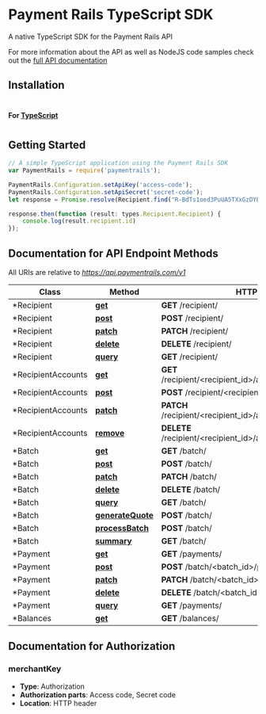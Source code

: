 # Payment Rails TypeScript SDK

A native TypeScript SDK for the Payment Rails API

For more information about the API as well as NodeJS code samples check out the [full API documentation](http://docs.paymentrails.com)


## Installation

#

#### For [TypeScript](https://www.typescriptlang.org/)

#

## Getting Started

```ts
// A simple TypeScript application using the Payment Rails SDK
var PaymentRails = require('paymentrails');

PaymentRails.Configuration.setApiKey('access-code');
PaymentRails.Configuration.setApiSecret('secret-code');
let response = Promise.resolve(Recipient.find("R-BdTs1oed3PuUA5TXxGzDYE"));

response.then(function (result: types.Recipient.Recipient) {
    console.log(result.recipient.id)
});

```

## Documentation for API Endpoint Methods

All URIs are relative to *https://api.paymentrails.com/v1*

Class | Method | HTTP request
------------ | ------------- | -------------
*Recipient | [**get**](docs/Recipient.md#get) | **GET** /recipient/
*Recipient | [**post**](docs/Recipient.md#post) | **POST** /recipient/
*Recipient | [**patch**](docs/Recipient.md#patch) | **PATCH** /recipient/
*Recipient | [**delete**](docs/Recipient.md#delete) | **DELETE** /recipient/
*Recipient | [**query**](docs/Recipient.md#query) | **GET** /recipient/
*RecipientAccounts | [**get**](docs/RecipientAccounts.md#get) | **GET** /recipient/<recipient_id>/accounts/recipientAccountId
*RecipientAccounts | [**post**](docs/RecipientAccounts.md#post) | **POST** /recipient/<recipient_id>/accounts
*RecipientAccounts | [**patch**](docs/RecipientAccounts.md#patch) | **PATCH** /recipient/<recipient_id>/accounts/recipientAccountId
*RecipientAccounts | [**remove**](docs/RecipientAccounts.md#remove) | **DELETE** /recipient/<recipient_id>/accounts/recipientAccountId
*Batch | [**get**](docs/Batch.md#get) | **GET** /batch/
*Batch | [**post**](docs/Batch.md#post) | **POST** /batch/
*Batch | [**patch**](docs/Batch.md#patch) | **PATCH** /batch/
*Batch | [**delete**](docs/Batch.md#delete) | **DELETE** /batch/
*Batch | [**query**](docs/Batch.md#query) | **GET** /batch/
*Batch | [**generateQuote**](docs/Batch.md#generateQuote) | **POST** /batch/
*Batch | [**processBatch**](docs/Batch.md#processBatch) | **POST** /batch/
*Batch | [**summary**](docs/Batch.md#summary) | **GET** /batch/
*Payment | [**get**](docs/Payment.md#get) | **GET** /payments/
*Payment | [**post**](docs/Payment.md#post) | **POST** /batch/<batch_id>/payments
*Payment | [**patch**](docs/Payment.md#patch) | **PATCH** /batch/<batch_id>/payments
*Payment | [**delete**](docs/Payment.md#delete) | **DELETE** /batch/<batch_id>/payments
*Payment | [**query**](docs/Payment.md#query) | **GET** /payments/
*Balances | [**get**](docs/Balances.md#get) | **GET** /balances/


## Documentation for Authorization


### merchantKey

- **Type**: Authorization
- **Authorization parts**: Access code, Secret code
- **Location**: HTTP header
